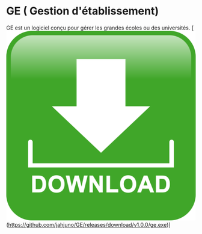 # GE ( Gestion d'établissement)
GE est un logiciel conçu pour gérer les grandes écoles ou des universités.
[![Download](src/dist/img/down.png)(https://github.com/jahjuno/GE/releases/download/v1.0.0/ge.exe)]

